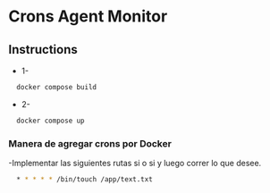 # Crons Agent Monitor

## Instructions

- 1-
```bash
  docker compose build
```
- 2-
```bash
  docker compose up
```


### Manera de agregar crons por Docker
-Implementar las siguientes rutas si o si y luego correr lo que desee.
```bash
  * * * * * /bin/touch /app/text.txt
```


